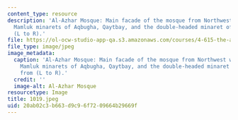 ```yaml
---
content_type: resource
description: 'Al-Azhar Mosque: Main facade of the mosque from Northwest with the three
  Mamluk minarets of Aqbugha, Qaytbay, and the double-headed minaret of al-Ghuri from
  (L to R).'
file: https://ol-ocw-studio-app-qa.s3.amazonaws.com/courses/4-615-the-architecture-of-cairo-spring-2002/20ab02c3b663d9c96f7209664b29669f_1019.jpeg
file_type: image/jpeg
image_metadata:
  caption: 'Al-Azhar Mosque: Main facade of the mosque from Northwest with the three
    Mamluk minarets of Aqbugha, Qaytbay, and the double-headed minaret of al-Ghuri
    from (L to R).'
  credit: ''
  image-alt: Al-Azhar Mosque
resourcetype: Image
title: 1019.jpeg
uid: 20ab02c3-b663-d9c9-6f72-09664b29669f
---
```

